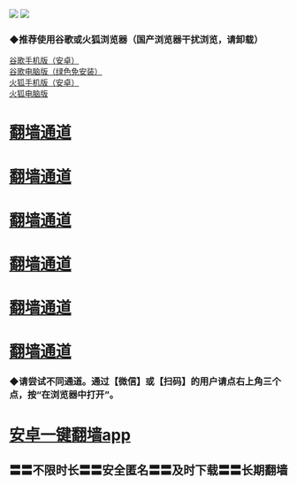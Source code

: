  <tr>
    <td align=center><img src="https://github.com/gyhhx/image-upload/blob/master/gy2-1.jpg" /></td>
 </tr> 
<tr>
  <td align=center><img src="https://github.com/gyhhx/image-upload/blob/master/%E5%BE%AE%E4%BF%A1%E8%AF%B4%E6%98%8E4.jpg" /></td>  
</tr> 

### ◆推荐使用谷歌或火狐浏览器（国产浏览器干扰浏览，请卸载）<br/>
<a href="http://t.cn/RCMTF83">谷歌手机版（安卓）</a></br>
<a href="http://t.cn/RCMTHNv">谷歌电脑版（绿色免安装）</a></br>
<a href="http://t.cn/RCMHf8Y">火狐手机版（安卓）</a></br>
<a href="http://t.cn/RCMHysU">火狐电脑版</a><br/>



# <a href="https://s3.amazonaws.com/ogate/oGate.htm?from=gygit2">翻墙通道</a>
# <a href="https://s3-us-west-1.amazonaws.com/ogaten/oGate.htm?from=gygit1">翻墙通道</a>
# <a href="https://s3.us-east-2.amazonaws.com/ogateh/oGate.htm?from=gygit3">翻墙通道</a>
# <a href="https://s3.eu-west-2.amazonaws.com/ogatel/oGate.htm?from=gygit4">翻墙通道</a>
# <a href="https://s3.eu-central-1.amazonaws.com/ogatef/oGate.htm?from=gygit5">翻墙通道</a>
# <a href="https://s3.ap-south-1.amazonaws.com/ogatem/oGate.htm?from=gygit6">翻墙通道</a>
### ◆请尝试不同通道。通过【微信】或【扫码】的用户请点右上角三个点，按“在浏览器中打开”。


# <a href="http://t.cn/RCxtbOo">安卓一键翻墙app</a> 
## 〓〓不限时长〓〓安全匿名〓〓及时下载〓〓长期翻墙

